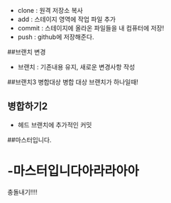 - clone : 원격 저장소 복사
- add : 스테이지 영역에 작업 파일 추가
- commit : 스테이지에 올라온 파일들을 내 컴퓨터에 저장!
- push : github에 저장해준다.

##브랜치 변경
- 브랜치 : 기존내용 유지, 새로운 변경사항 작성

##브랜치3 병합대상
병합 대상 브랜치가 하나일때!

## 병합하기2
- 헤드 브랜치에 추가적인 커밋


##마스터입니다.

-마스터입니다아라라아아
=======

충돌내기!!!!

